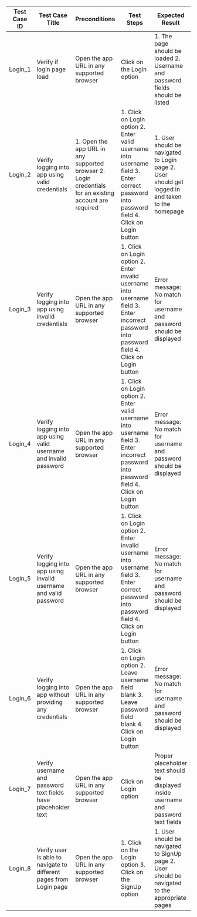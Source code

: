 | Test Case ID 	| Test Case Title                                                     	| Preconditions                                                                                                    	| Test Steps                                                                                                                                             	| Expected Result                                                                                          	| Pass/Fail 	| Comments 	|
|--------------	|---------------------------------------------------------------------	|------------------------------------------------------------------------------------------------------------------	|--------------------------------------------------------------------------------------------------------------------------------------------------------	|----------------------------------------------------------------------------------------------------------	|-----------	|----------	|
| Login_1      	| Verify if login page load                                           	| Open the app URL in any supported browser                                                                        	| Click on the Login option                                                                                                                              	| 1. The page should be loaded 2. Username and password fields     should be listed                             	|           	|          	|
| Login_2      	| Verify logging into app  using valid credentials                    	| 1. Open the app URL in any    supported browser 2. Login credentials for an    existing account are     required 	| 1. Click on Login option 2. Enter valid username into    username field 3. Enter correct password into     password field 4. Click on Login button     	| 1. User should be navigated to     Login page 2. User should get logged in and taken     to the homepage 	|           	|          	|
| Login_3      	| Verify logging into app using invalid credentials                   	| Open the app URL in any  supported browser                                                                       	| 1. Click on Login option 2. Enter invalid username into     username field 3. Enter incorrect password into    password field 4. Click on Login button 	| Error message: No match for username  and password should be displayed                                   	|           	|          	|
| Login_4      	| Verify logging into app using valid username and  invalid password  	| Open the app URL in any supported browser                                                                        	| 1. Click on Login option 2. Enter valid username into     username field 3. Enter incorrect password into    password field 4. Click on Login button   	| Error message: No match for username and password should be displayed                                    	|           	|          	|
| Login_5      	| Verify logging into app using invalid username and valid password   	| Open the app URL in any  supported browser                                                                       	| 1. Click on Login option 2. Enter invalid username into     username field 3. Enter correct password into     password field 4. Click on Login button  	| Error message: No match for username  and password should be displayed                                   	|           	|          	|
| Login_6      	| Verify logging into app without providing any credentials           	| Open the app URL in any  supported browser                                                                       	| 1. Click on Login option 2. Leave username field blank 3. Leave password field blank 4. Click on Login button                                          	| Error message: No match for username and password should be displayed                                    	|           	|          	|
| Login_7      	| Verify username and password text fields have placeholder  text     	| Open the app URL in any  supported browser                                                                       	| Click on Login option                                                                                                                                  	| Proper placeholder text should be displayed inside username and password text fields                     	|           	|          	|
| Login_8      	| Verify user is able to navigate to different pages from Login  page 	| Open the app URL in any supported browser                                                                        	| 1. Click on the Login option 3. Click on the SignUp option                                                                                             	| 1. User should be navigated to SignUp page 2. User should be navigated to the     appropriate pages      	|           	|          	|
